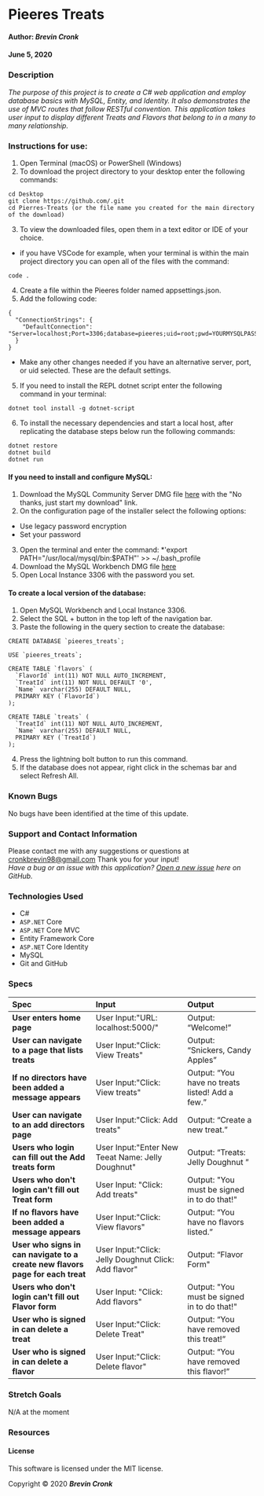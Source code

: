 # **Pieeres Treats**

#### Author: **_Brevin Cronk_**
#### June 5, 2020



### Description

_The purpose of this project is to create a C# web application and employ database basics with MySQL, Entity, and Identity. It also demonstrates the use of MVC routes that follow RESTful convention. This application takes user input to display different Treats and Flavors that belong to in a many to many relationship._

### Instructions for use:

1. Open Terminal (macOS) or PowerShell (Windows)
2. To download the project directory to your desktop enter the following commands:
```
cd Desktop
git clone https://github.com/.git
cd Pierres-Treats (or the file name you created for the main directory of the download)
```
3. To view the downloaded files, open them in a text editor or IDE of your choice.
* if you have VSCode for example, when your terminal is within the main project directory you can open all of the files with the command:
```
code .
```
4. Create a file within the Pieeres folder named appsettings.json.
5. Add the following code:
```
{
  "ConnectionStrings": {
    "DefaultConnection": "Server=localhost;Port=3306;database=pieeres;uid=root;pwd=YOURMYSQLPASSWORDHERE;"
  }
}
```
* Make any other changes needed if you have an alternative server, port, or uid selected. These are the default settings.

5. If you need to install the REPL dotnet script enter the following command in your terminal: 
```
dotnet tool install -g dotnet-script
```
6. To install the necessary dependencies and start a local host, after replicating the database steps below run the following commands:
```
dotnet restore
dotnet build
dotnet run
```

#### If you need to install and configure MySQL:
1. Download the MySQL Community Server DMG file [here](https://dev.mysql.com/downloads/file/?id=484914) with the "No thanks, just start my download" link.
2. On the configuration page of the installer select the following options:
* Use legacy password encryption
* Set your password
3. Open the terminal and enter the command:
*'export PATH="/usr/local/mysql/bin:$PATH"' >> ~/.bash_profile
4. Download the MySQL Workbench DMG file [here](https://dev.mysql.com/downloads/file/?id=484391)
5. Open Local Instance 3306 with the password you set.

#### To create a local version of the database:
1. Open MySQL Workbench and Local Instance 3306.
2. Select the SQL + button in the top left of the navigation bar.
3. Paste the following in the query section to create the database:

```
CREATE DATABASE `pieeres_treats`;

USE `pieeres_treats`;

CREATE TABLE `flavors` (
  `FlavorId` int(11) NOT NULL AUTO_INCREMENT,
  `TreatId` int(11) NOT NULL DEFAULT '0',
  `Name` varchar(255) DEFAULT NULL,
  PRIMARY KEY (`FlavorId`)
);

CREATE TABLE `treats` (
  `TreatId` int(11) NOT NULL AUTO_INCREMENT,
  `Name` varchar(255) DEFAULT NULL,
  PRIMARY KEY (`TreatId`)
);

```

4. Press the lightning bolt button to run this command.
5. If the database does not appear, right click in the schemas bar and select Refresh All.

### Known Bugs

No bugs have been identified at the time of this update.

### Support and Contact Information

Please contact me with any suggestions or questions at cronkbrevin98@gmail.com Thank you for your input!  
_Have a bug or an issue with this application? [Open a new issue](https://github.com) here on GitHub._

### Technologies Used

* C#
* `ASP.NET` Core
* `ASP.NET` Core MVC
* Entity Framework Core
* `ASP.NET` Core Identity
* MySQL
* Git and GitHub

### Specs
| Spec | Input | Output |
| :------------- | :------------- | :------------- |
| **User enters home page** | User Input:"URL: localhost:5000/" | Output: “Welcome!” |
| **User can navigate to a page that lists treats** | User Input:"Click: View Treats" | Output: “Snickers, Candy Apples” |
| **If no directors have been added a message appears** | User Input:"Click: View treats" | Output: “You have no treats listed! Add a few.” |
| **User can navigate to an add directors page** | User Input:"Click: Add treats" | Output: “Create a new treat.” |
| **Users who login can fill out the Add treats form** | User Input:"Enter New Teeat Name: Jelly Doughnut" | Output: “Treats: Jelly Doughnut ” |
| **Users who don't login can't fill out Treat form** | User Input: "Click: Add treats" | Output: "You must be signed in to do that!" |
| **If no flavors have been added a message appears** | User Input:"Click: View flavors" | Output: “You have no flavors listed.” |
| **User who signs in can navigate to a create new flavors page for each treat** | User Input:"Click: Jelly Doughnut Click: Add flavor" | Output: “Flavor Form" |
| **Users who don't login can't fill out Flavor form** | User Input: "Click: Add flavors" | Output: "You must be signed in to do that!" |
| **User who is signed in can delete a treat** | User Input:"Click: Delete Treat" | Output: “You have removed this treat!” |
| **User who is signed in can delete a flavor** | User Input:"Click: Delete flavor" | Output: “You have removed this flavor!” |

### Stretch Goals
N/A at the moment

<!-- &#9745; -->

### Resources


#### License

This software is licensed under the MIT license.

Copyright © 2020 **_Brevin Cronk_**